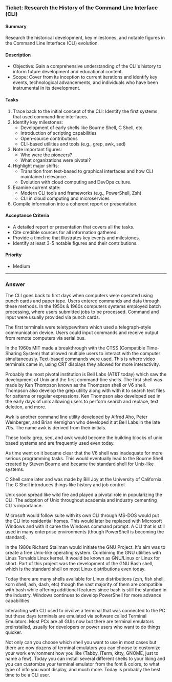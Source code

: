 ### Ticket: Research the History of the Command Line Interface (CLI)

#### Summary
Research the historical development, key milestones, and notable figures in the Command Line Interface (CLI) evolution.

#### Description
- Objective: Gain a comprehensive understanding of the CLI's history to inform future development and educational content.
- Scope: Cover from its inception to current iterations and identify key events, technological advancements, and individuals who have been instrumental in its development.

#### Tasks
1. Trace back to the initial concept of the CLI: Identify the first systems that used command-line interfaces.
2. Identify key milestones:
    - Development of early shells like Bourne Shell, C Shell, etc.
    - Introduction of scripting capabilities
    - Open-source contributions
    - CLI-based utilities and tools (e.g., grep, awk, sed)
3. Note important figures:
    - Who were the pioneers?
    - What organizations were pivotal?
4. Highlight major shifts:
    - Transition from text-based to graphical interfaces and how CLI maintained relevance.
    - Evolution with cloud computing and DevOps culture.
5. Examine current state:
    - Modern CLI tools and frameworks (e.g., PowerShell, Zsh)
    - CLI in cloud computing and microservices
6. Compile information into a coherent report or presentation.

#### Acceptance Criteria
- A detailed report or presentation that covers all the tasks.
- Cite credible sources for all information gathered.
- Provide a timeline that illustrates key events and milestones.
- Identify at least 3-5 notable figures and their contributions.
  
#### Priority
- Medium

***
### Answer


The CLI goes back to first days when computers were operated using punch cards and paper tape. Users entered commands 
and data through these methods. In the 1950s & 1960s computers systems employed batch processing, where users submitted jobs to be processed. Command and input were usually provided via punch cards.

The first terminals were teletypewriters which used a telegraph-style communication device. Users could input commands and
receive output from remote computers via serial bus.

In the 1960s MIT made a breakthrough with the CTSS (Compatible Time-Sharing System) that allowed multiple users to interact
with the computer simultaneously. Text-based commands were used. This is where video terminals came in, using CRT displays they allowed for more interactivity. 

Probably the most pivotal institution is Bell Labs (AT&T today) which saw the development of Unix and the first command-line shells. The first shell was made by Ken Thompson known as the Thompson shell or V6 shell. Thompson also develop the grep utility along with with it to search text files for patterns or regular expressions. Ken Thompson also developed sed in the early days of unix allowing users to perform search and replace, text deletion, and more. 

Awk is another command line utility developed by Alfred Aho, Peter Weinberger, and Brian Kernighan who developed it at Bell Labs in the late 70s. The name awk is derived from their initials. 

These tools: grep, sed, and awk would become the building blocks of unix based systems and are frequently used even today.

As time went on it became clear that the V6 shell was inadequate for more serious programming tasks. This would eventually lead to the Bourne Shell created by Steven Bourne and became the standard shell for Unix-like systems. 

C Shell came later and was made by Bill Joy at the University of California. The C Shell introduces things like history and job control.

Unix soon spread like wild fire and played a pivotal role in popularizing the CLI. The adoption of Unix throughout academia and industry cementing CLI's importance. 

Microsoft would follow suite with its own CLI through MS-DOS would put the CLI into residential homes. This would later be replaced with Microsoft Windows and with it came the Windows command prompt. A CLI that is still used in many enterprise environments (though PowerShell is becoming the standard). 

In the 1980s Richard Stallman would initiate the GNU Project. It's aim was to create a free Unix-like operating system. Combining the GNU utilities with Linus Torvalds Linux kernel. It would be known as GNU/Linux or Linux for short. Part of this project was the development of the GNU Bash shell, which is the standard shell on most Linux distributions even today. 

Today there are many shells available for Linux distributions (zsh, fish shell, korn shell, ash, dash, etc) though the vast majority of them are compatible with bash while offering additional features since bash is still the standard in the industry. Windows continues to develop PowerShell for more advance capabilities.

Interacting with CLI used to involve a terminal that was connected to the PC but these days terminals are emulated via software called Terminal Emulators. Most PCs are all GUIs now but there are terminal emulators preinstalled, usually for developers or power users who want to do things quicker. 

Not only can you choose which shell you want to use in most cases but there are now dozens of terminal emulators you can choose to customize your work environment how you like (Tabby, iTerm, kitty, GNOME, just to name a few). Today you can install several different shells to your liking and you can customize your terminal emulator from the font & colors, to what type of info you want display, and much more. Today is probably the best time to be a CLI user. 

